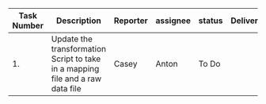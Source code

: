 | Task Number | Description                                                                    | Reporter | assignee | status | Deliverable |
| ----------- | ------------------------------------------------------------------------------ | -------- | -------- | ------ | ----------- |
| 1.          | Update the transformation Script to take in a mapping file and a raw data file | Casey    | Anton    | To Do  |             |
